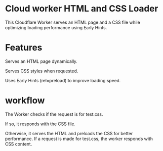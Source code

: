 # Cloud worker HTML and CSS Loader
This Cloudflare Worker serves an HTML page and a CSS file while optimizing loading performance using Early Hints.

 # Features

Serves an HTML page dynamically.

Serves CSS styles when requested.

Uses Early Hints (rel=preload) to improve loading speed.

# workflow

The Worker checks if the request is for test.css.

If so, it responds with the CSS file.

Otherwise, it serves the HTML and preloads the CSS for better performance.
If a request is made for test.css, the worker responds with CSS content.
